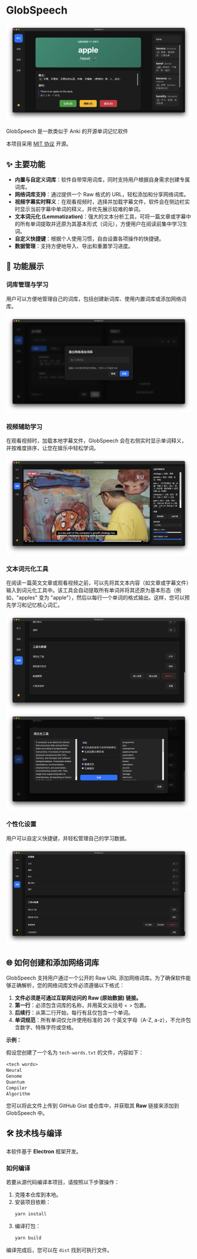 # GlobSpeech

![Screenshot1](https://raw.githubusercontent.com/globspeech/globspeech/refs/heads/main/Screenshot1.png)

GlobSpeech 是一款类似于 Anki 的开源单词记忆软件

本项目采用 [MIT 协议](LICENSE) 开源。

## ✨ 主要功能

* **内置与自定义词库**：软件自带常用词库，同时支持用户根据自身需求创建专属词库。
* **网络词库支持**：通过提供一个 Raw 格式的 URL，轻松添加和分享网络词库。
* **视频字幕实时释义**：在观看视频时，选择并加载字幕文件，软件会在侧边栏实时显示当前字幕中单词的释义，并优先展示较难的单词。
* **文本词元化 (Lemmatization)**：强大的文本分析工具，可将一篇文章或字幕中的所有单词提取并还原为其基本形式（词元），方便用户在阅读前集中学习生词。
* **自定义快捷键**：根据个人使用习惯，自由设置各项操作的快捷键。
* **数据管理**：支持方便地导入、导出和重置学习进度。

## 🚀 功能展示

### 词库管理与学习
用户可以方便地管理自己的词库，包括创建新词库、使用内置词库或添加网络词库。

![Screenshot2](https://raw.githubusercontent.com/globspeech/globspeech/refs/heads/main/Screenshot2.png)

### 视频辅助学习
在观看视频时，加载本地字幕文件，GlobSpeech 会在右侧实时显示单词释义，并按难度排序，让您在娱乐中轻松学词。

![Screenshot5](https://raw.githubusercontent.com/globspeech/globspeech/refs/heads/main/Screenshot5.png)

### 文本词元化工具
在阅读一篇英文文章或观看视频之前，可以先将其文本内容（如文章或字幕文件）输入到词元化工具中。该工具会自动提取所有单词并将其还原为基本形态（例如，"apples" 变为 "apple"），然后以每行一个单词的格式输出。这样，您可以预先学习和记忆核心词汇。

![Screenshot3](https://raw.githubusercontent.com/globspeech/globspeech/refs/heads/main/Screenshot3.png) ![Screenshot4](https://raw.githubusercontent.com/globspeech/globspeech/refs/heads/main/Screenshot4.png)

### 个性化设置
用户可以自定义快捷键，并轻松管理自己的学习数据。

![Screenshot6](https://raw.githubusercontent.com/globspeech/globspeech/refs/heads/main/Screenshot6.png)

## 🌐 如何创建和添加网络词库

GlobSpeech 支持用户通过一个公开的 Raw URL 添加网络词库。为了确保软件能够正确解析，您的网络词库文件必须遵循以下格式：

1. **文件必须是可通过互联网访问的 Raw (原始数据) 链接。**
2. **第一行**：必须包含词库的名称，并用英文尖括号 `< >` 包裹。
3. **后续行**：从第二行开始，每行有且仅包含一个单词。
4. **单词规范**：所有单词仅允许使用标准的 26 个英文字母（A-Z, a-z），不允许包含数字、特殊字符或空格。

**示例：**

假设您创建了一个名为 `tech-words.txt` 的文件，内容如下：

```
<tech words>
Neural
Genome
Quantum
Compiler
Algorithm
```

您可以将此文件上传到 GitHub Gist 或仓库中，并获取其 **Raw** 链接来添加到 GlobSpeech 中。

## 🛠️ 技术栈与编译

本软件基于 **Electron** 框架开发。

### 如何编译

若要从源代码编译本项目，请按照以下步骤操作：

1. 克隆本仓库到本地。
2. 安装项目依赖：
    ```bash
    yarn install
    ```
3. 编译打包：
    ```bash
    yarn build
    ```

编译完成后，您可以在 `dist` 找到可执行文件。
